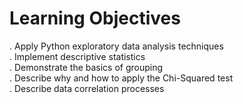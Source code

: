 # Learning Objectives
. Apply Python exploratory data analysis techniques<br>
. Implement descriptive statistics<br>
. Demonstrate the basics of grouping<br>
. Describe why and how to apply the Chi-Squared test<br>
. Describe data correlation processes<br>
